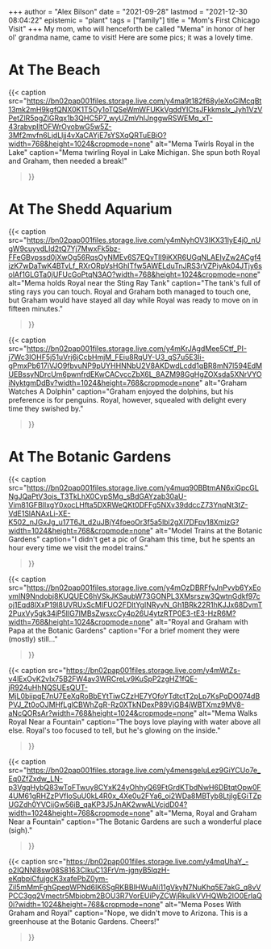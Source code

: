+++
author = "Alex Bilson"
date = "2021-09-28"
lastmod = "2021-12-30 08:04:22"
epistemic = "plant"
tags = ["family"]
title = "Mom's First Chicago Visit"
+++
My mom, who will henceforth be called "Mema" in honor of her ol' grandma name, came to visit! Here are some pics; it was a lovely time.

# At The Beach

{{< caption
src="https://bn02pap001files.storage.live.com/y4ma9t182f68yIeXoGlMcqBt13mk2mH9kgfQNX0K1T5Oy1oTQSeWmWFUKkVgddYICtsJFkkmslx_Jyh1VzVPetZlR5pgZlGRqx1b3QHC5P7_wyUZmVhIJnggwRSWEMq_xT-43rabvpIltOFWrOyobwG5w5Z-3Mf2mvfn6LjdLljj4vXaCAYjE7sYSXqQRTuEBiO?width=768&height=1024&cropmode=none"
alt="Mema Twirls Royal in the Lake"
caption="Mema twirling Royal in Lake Michigan. She spun both Royal and Graham, then needed a break!"
>}}

# At The Shedd Aquarium

{{< caption
src="https://bn02pap001files.storage.live.com/y4mNyhOV3IKX31IyE4j0_nUgW9cuyvdLId2tQ7Yj7MwxFk5bz-FFeGBypssd0jXwOg56RqsOyNMEv6S7EQvTIl9iKXR6UGqNLAEIyZw2ACgf4izK7wDaTwK4BTvLf_RXrORpVsHGhITfw5AWELduTnJRS3rVZPiyAk04JTjy6solAf1GLGTa0jUFUcGoPtqN3AO?width=768&height=1024&cropmode=none"
alt="Mema holds Royal near the Sting Ray Tank"
caption="The tank's full of sting rays you can touch. Royal and Graham both managed to touch one, but Graham would have stayed all day while Royal was ready to move on in fifteen minutes."
>}}

{{< caption
src="https://bn02pap001files.storage.live.com/y4mKrJAgdMee5Ctf_PI-j7Wc3IOHF5j51uVrj6jCcbHmjM_FEiu8RqUY-U3_qS7u5E3Ii-gPmxPb617iVJO9fbvuNP9pUYHHNNbU2V8AKDwdLcdd1qBR8mN7l594EdMUEBssyNDrcUm6pwnfrdEKwCACvccZbX6L_8AZM98GgHgZOXsda5XNrVYOiNyktgmDdBv?width=1024&height=768&cropmode=none"
alt="Graham Watches A Dolphin"
caption="Graham enjoyed the dolphins, but his preference is for penguins. Royal, however, squealed with delight every time they swished by."
>}}

# At The Botanic Gardens

{{< caption
src="https://bn02pap001files.storage.live.com/y4muq90BBtmAN6xiGpcGLNgJQaPtV3ois_T3TkLhX0CvpSMg_sBdGAYzab30aU-Vim81GFBlIxgY0xocLHfta5DXRWeQKt0DFFg5NXv39ddccZ73YnqNt3tZ-VdE1SlANAxLi-XE-K502_nJGxJg_u17T6Jt_d2uJBjY4foeoOr3f5a5lbl2gXI7DFpv18XmizG?width=1024&height=768&cropmode=none"
alt="Model Trains at the Botanic Gardens"
caption="I didn't get a pic of Graham this time, but he spents an hour every time we visit the model trains."
>}}

{{< caption
src="https://bn02pap001files.storage.live.com/y4mOzDBRFfvJnPvvb6YxEovmlN9Nndobj8KUQUEC6hVSkJKSaubW73GONPL3XMsrszw3QwtnGdkf97coj1Eqd8lXxP19l8UVRUxScMIFUO2FDltYgINRyvN_Gh1BRk22R1hKJJx68DvmT2PuxVy5gk34jP5IlG7IMBsZwsxcCy4p26U4ytzRTP0E3-tE3-HzR6M?width=768&height=1024&cropmode=none"
alt="Royal and Graham with Papa at the Botanic Gardens"
caption="For a brief moment they were (mostly) still..."
>}}

{{< caption
src="https://bn02pap001files.storage.live.com/y4mWtZs-v4lExOvK2vIx75B2FW4av3WRCreLv9KuSpP2zgHZ1fQE-jR924uHhNQSUEsQUT-MjL0biipqE7nU7EeXqRoBbEYtTiwCZzHE7YOfoYTdtctT2pLp7KsPqDO074dBPVJ_Zt0oOJMHfLglCBWhZgR-Rz0XTkNDexP89VjGB4jWBTXmz9MV8-aNcQORsAr?width=768&height=1024&cropmode=none"
alt="Mema Walks Royal Near a Fountain"
caption="The boys love playing with water above all else. Royal's too focused to tell, but he's glowing on the inside."
>}}

{{< caption
src="https://bn02pap001files.storage.live.com/y4mensgeIuLez9GiYCUo7e_Eq0ZfZxdw_LN-p3VgqHybQ83wToFTwuy8CYxK24yOhhyQ69FtGrdKTbdNwH6DBtqtOpw0F4UM61gRHZzPVfIoSuU0kL4R0x_4Xe0u2FYa6_oi2WDa8MBTyb8LtjIgEGiTZpUGZdh0YVCijGw56iB_qaKP3J5JnAK2wwALVcjdD04?width=1024&height=768&cropmode=none"
alt="Mema, Royal and Graham Near a Fountain"
caption="The Botanic Gardens are such a wonderful place (sigh)."
>}}

{{< caption
src="https://bn02pap001files.storage.live.com/y4mqUhaY_-o2IQNNI8sw08S8163CIkuC13FrVm-jgnyB5lqzH-eKqbpiCfujgcK3xafePbZ0ym-Zil5mMmFghGpeqWPNd6IK6SgRKBBlHWuAIi11gVkyN7NuKhq5E7akG_q8vVPCC3gq2Vmectr5Mbiobm2BOU3R7VorEUiPyZCWjRkulkVVHQWb2IO0ErIaQ0i?width=1024&height=768&cropmode=none"
alt="Mema Poses With Graham and Royal"
caption="Nope, we didn't move to Arizona. This is a greenhouse at the Botanic Gardens. Cheers!"
>}}


